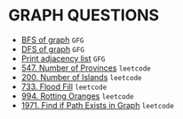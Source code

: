 # GRAPH QUESTIONS

* [BFS of graph](https://github.com/anujvaghani0/DSA-Java/tree/master/src/Graph/BFS_DFS/BFS.java) `GFG`</br>
* [DFS of graph](https://github.com/anujvaghani0/DSA-Java/tree/master/src/Graph/BFS_DFS/DFS.java) `GFG`</br>
* [Print adjacency list](https://github.com/anujvaghani0/DSA-Java/tree/master/src/Graph/BFS_DFS/PrintAdjacencyList.java) `GFG`</br>
* [547. Number of Provinces](https://github.com/anujvaghani0/DSA-Java/tree/master/src/Graph/BFS_DFS/NumberOfProvinces.java) `leetcode`</br>
* [200. Number of Islands](https://github.com/anujvaghani0/DSA-Java/tree/master/src/Graph/BFS_DFS/NumberOfIslands.java) `leetcode`</br>
* [733. Flood Fill](https://github.com/anujvaghani0/DSA-Java/tree/master/src/Graph/BFS_DFS/FloodFill.java) `leetcode`</br>
* [994. Rotting Oranges](https://github.com/anujvaghani0/DSA-Java/tree/master/src/Graph/BFS_DFS/RottingOranges.java) `leetcode`</br>
* [1971. Find if Path Exists in Graph](https://github.com/anujvaghani0/DSA-Java/tree/master/src/Graph/BFS_DFS/FindIfPathExistsInGraph.java) `leetcode`</br>
